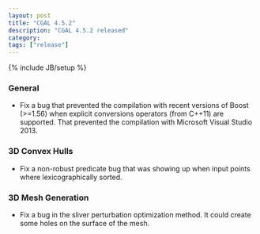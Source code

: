 ```yaml
---
layout: post
title: "CGAL 4.5.2"
description: "CGAL 4.5.2 released"
category:
tags: ["release"]
---
```

{% include JB/setup %}

<h3>General</h3>
<ul>
<li> Fix a bug that prevented the compilation with recent versions of
Boost (>=1.56) when explicit conversions operators (from C++11) are
supported. That prevented the compilation with Microsoft Visual Studio
2013.</li>
</ul>
<h3>3D Convex Hulls</h3>
<ul>
<li> Fix a non-robust predicate bug that was showing up when input
points where lexicographically sorted.</li>
</ul>
<h3>3D Mesh Generation</h3>
<ul>
<li>Fix a bug in the sliver perturbation optimization method. It could
create some holes on the surface of the mesh.</li>
</ul>


